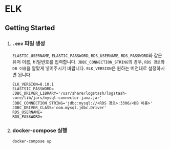 # ELK

## Getting Started

1. ### `.env` 파일 생성
   `ELASTIC_USERNAME`, `ELASTIC_PASSWORD`, `RDS_USERNAME`, `RDS_PASSWORD`와 같은 유저 이름, 비밀번호를 입력합니다. `JDBC_CONNECTION_STRING`의 경우, `RDS 경로`와 `DB 이름`을 알맞게 넣어주시기 바랍니다. `ELK_VERSION`은 원하는 버전대로 설정하시면 됩니다.
   ```
   ELK_VERSION=8.10.1
   ELASTSIC_PASSWORD=
   JDBC_DRIVER_LIBRARY='/usr/share/logstash/logstash-core/lib/jars/mysql-connector-java.jar'
   JDBC_CONNECTION_STRING='jdbc:mysql://<RDS 경로>:3306/<DB 이름>'
   JDBC_DRIVER_CLASS='com.mysql.jdbc.Driver'
   RDS_USERNAME=
   RDS_PASSWORD=
   ```
2. ### docker-compose 실행
   ```bash
   docker-compose up
   ```

   